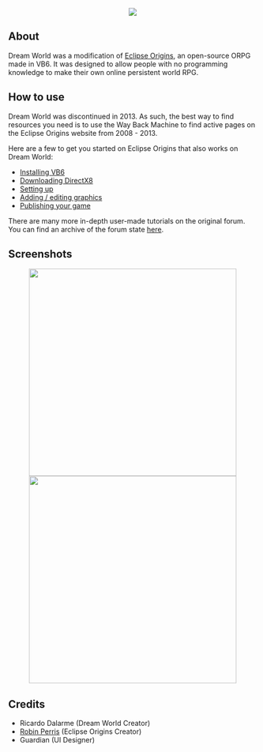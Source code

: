 <p align="center">
  <img src="https://i.ibb.co/McW29LQ/logo.png">
</p>

## About

Dream World was a modification of [Eclipse Origins](https://github.com/RobinPerris/EclipseOrigins), an open-source ORPG made in VB6. It was designed to allow people with no programming knowledge to make their own online persistent world RPG.

## How to use

Dream World was discontinued in 2013. As such, the best way to find resources you need is to use the Way Back Machine to find active pages on the Eclipse Origins website from 2008 - 2013.

Here are a few to get you started on Eclipse Origins that also works on Dream World:

- [Installing VB6](https://web.archive.org/web/20110131054737/http://www.touchofdeathforums.com/smf/index.php/topic,68399.msg736833.html#msg736833)
- [Downloading DirectX8](http://www.oldversion.com/windows/directx-8-0a)
- [Setting up](https://web.archive.org/web/20110131054845/http://www.touchofdeathforums.com/smf/index.php/topic,68360.msg736593.html#msg736593)
- [Adding / editing graphics](https://web.archive.org/web/20110131054658/http://www.touchofdeathforums.com/smf/index.php/topic,68363.msg736616.html#msg736616)
- [Publishing your game](https://web.archive.org/web/20110131054922/http://www.touchofdeathforums.com/smf/index.php/topic,68370.msg736649.html#msg736649)

There are many more in-depth user-made tutorials on the original forum. You can find an archive of the forum state
[here](https://web.archive.org/web/20110122113006/http://www.touchofdeathforums.com/smf/index.php).

## Screenshots
<p align="center">
<img src="https://i.ibb.co/w7TrNGV/screen1.png" width="420"/> <img src="https://i.ibb.co/YdTrCgy/screen2.png" width="420"/>
</p>

## Credits

- Ricardo Dalarme (Dream World Creator)
- [Robin Perris](https://github.com/RobinPerris/) (Eclipse Origins Creator)
- Guardian (UI Designer)
